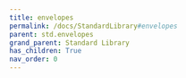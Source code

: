 ```yaml
---
title: envelopes
permalink: /docs/StandardLibrary#envelopes
parent: std.envelopes
grand_parent: Standard Library
has_children: True
nav_order: 0
---
```

